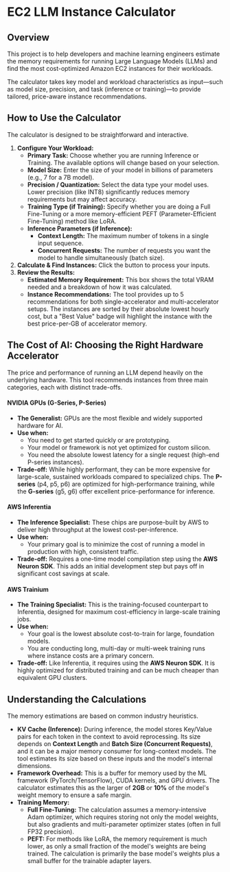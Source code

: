 # **EC2 LLM Instance Calculator**

## **Overview**

This project is to help developers and machine learning engineers estimate the memory requirements for running Large Language Models (LLMs) and find the most cost-optimized Amazon EC2 instances for their workloads.

The calculator takes key model and workload characteristics as input—such as model size, precision, and task (inference or training)—to provide tailored, price-aware instance recommendations.

## **How to Use the Calculator**

The calculator is designed to be straightforward and interactive.

1. **Configure Your Workload:**  
   * **Primary Task:** Choose whether you are running Inference or Training. The available options will change based on your selection.  
   * **Model Size:** Enter the size of your model in billions of parameters (e.g., 7 for a 7B model).  
   * **Precision / Quantization:** Select the data type your model uses. Lower precision (like INT8) significantly reduces memory requirements but may affect accuracy.  
   * **Training Type (if Training):** Specify whether you are doing a Full Fine-Tuning or a more memory-efficient PEFT (Parameter-Efficient Fine-Tuning) method like LoRA.  
   * **Inference Parameters (if Inference):**  
     * **Context Length:** The maximum number of tokens in a single input sequence.  
     * **Concurrent Requests:** The number of requests you want the model to handle simultaneously (batch size).  
2. **Calculate & Find Instances:** Click the button to process your inputs.  
3. **Review the Results:**  
   * **Estimated Memory Requirement:** This box shows the total VRAM needed and a breakdown of how it was calculated.  
   * **Instance Recommendations:** The tool provides up to 5 recommendations for both single-accelerator and multi-accelerator setups. The instances are sorted by their absolute lowest hourly cost, but a "Best Value" badge will highlight the instance with the best price-per-GB of accelerator memory.

## **The Cost of AI: Choosing the Right Hardware Accelerator**

The price and performance of running an LLM depend heavily on the underlying hardware. This tool recommends instances from three main categories, each with distinct trade-offs.

#### **NVIDIA GPUs (G-Series, P-Series)**

* **The Generalist:** GPUs are the most flexible and widely supported hardware for AI.  
* **Use when:**  
  * You need to get started quickly or are prototyping.  
  * Your model or framework is not yet optimized for custom silicon.  
  * You need the absolute lowest latency for a single request (high-end P-series instances).  
* **Trade-off:** While highly performant, they can be more expensive for large-scale, sustained workloads compared to specialized chips. The **P-series** (p4, p5, p6) are optimized for high-performance training, while the **G-series** (g5, g6) offer excellent price-performance for inference.

#### **AWS Inferentia**

* **The Inference Specialist:** These chips are purpose-built by AWS to deliver high throughput at the lowest cost-per-inference.  
* **Use when:**  
  * Your primary goal is to minimize the cost of running a model in production with high, consistent traffic.  
* **Trade-off:** Requires a one-time model compilation step using the **AWS Neuron SDK**. This adds an initial development step but pays off in significant cost savings at scale.

#### **AWS Trainium**

* **The Training Specialist:** This is the training-focused counterpart to Inferentia, designed for maximum cost-efficiency in large-scale training jobs.  
* **Use when:**  
  * Your goal is the lowest absolute cost-to-train for large, foundation models.  
  * You are conducting long, multi-day or multi-week training runs where instance costs are a primary concern.  
* **Trade-off:** Like Inferentia, it requires using the **AWS Neuron SDK**. It is highly optimized for distributed training and can be much cheaper than equivalent GPU clusters.

## **Understanding the Calculations**

The memory estimations are based on common industry heuristics.

* **KV Cache (Inference):** During inference, the model stores Key/Value pairs for each token in the context to avoid reprocessing. Its size depends on **Context Length** and **Batch Size (Concurrent Requests)**, and it can be a major memory consumer for long-context models. The tool estimates its size based on these inputs and the model's internal dimensions.  
* **Framework Overhead:** This is a buffer for memory used by the ML framework (PyTorch/TensorFlow), CUDA kernels, and GPU drivers. The calculator estimates this as the larger of **2GB** or **10%** of the model's weight memory to ensure a safe margin.  
* **Training Memory:**  
  * **Full Fine-Tuning:** The calculation assumes a memory-intensive Adam optimizer, which requires storing not only the model weights, but also gradients and multi-parameter optimizer states (often in full FP32 precision).  
  * **PEFT:** For methods like LoRA, the memory requirement is much lower, as only a small fraction of the model's weights are being trained. The calculation is primarily the base model's weights plus a small buffer for the trainable adapter layers.

